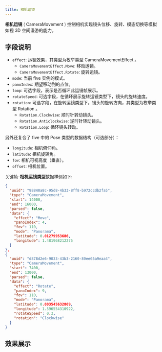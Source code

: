```yaml
---
title: 相机运镜
---
```


**相机运镜** ( CameraMovement ) 控制相机实现镜头位移、旋转、模态切换等模拟如视 3D 空间漫游的能力。

## 字段说明
- `effect`: 运镜效果，其类型为枚举类型 CameraMovementEffect 。
    - `CameraMovementEffect.Move`: 移动运镜。
    - `CameraMovementEffect.Rotate`: 旋转运镜。
- `mode`: 当前 five 实例的模式。
- `panoIndex`: 期望移动到的点位。
- `loop`: 可选字段，表示是否循环此运镜帧展示。
- `rotateSpeed`: 可选字段，在循环展示旋转运镜类型下，镜头的旋转速度。
- `rotation`: 可选字段，在旋转运镜类型下，镜头的旋转方向，其类型为枚举类型 Rotation 。
  - `Rotation.Clockwise`: 顺时针转动镜头。
  - `Rotation.Anticlockwise`: 逆时针转动镜头。
  - `Rotation.Loop`: 循环镜头转动。

另外还复合了 five 中的 Pose 类型的数据结构（可选部分）：
- `longitude`: 相机俯仰角。
- `latitude`: 相机旋转角。
- `fov`: 相机可视高度（垂直）。
- `offset`: 相机位置。

关键帧-**相机运镜类型**数据样例如下:
```json    
{
  "uuid": "98840a8c-95d8-4b33-8ff8-b972ccdb2fa5",
  "type": "CameraMovement",
  "start": 14000,
  "end": 16000,
  "parsed": false,
  "data": {
    "effect": "Move",
    "panoIndex": 4,
    "fov": 110,
    "mode": "Panorama",
    "latitude": 0.01279953686,
    "longitude": 1.481968212275
  }
},
{
  "uuid": "d878d2e6-9033-43b3-2160-80ee65a9eaa4",
  "type": "CameraMovement",
  "start": 7400,
  "end": 13000,
  "parsed": false,
  "data": {
    "effect": "Rotate",
    "panoIndex": 9,
    "fov": 110,
    "mode": "Panorama",
    "latitude": 0.003545632869,
    "longitude": 1.596554310922,
    "rotateSpeed": 0.3,
    "rotation": "Clockwise"
  }
}
```
## 效果展示


